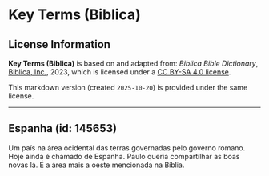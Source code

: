 # Key Terms (Biblica)

## License Information

**Key Terms (Biblica)** is based on and adapted from: _Biblica Bible Dictionary_, [Biblica, Inc.](https://www.biblica.com/), 2023, which is licensed under a [CC BY-SA 4.0 license](https://creativecommons.org/licenses/by-sa/4.0/legalcode.en).

This markdown version (created `2025-10-20`) is provided under the same license.



--------------------------------

## Espanha (id: 145653)

Um país na área ocidental das terras governadas pelo governo romano. Hoje ainda é chamado de Espanha. Paulo queria compartilhar as boas novas lá. É a área mais a oeste mencionada na Bíblia.


